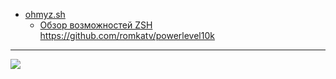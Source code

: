 - [ohmyz.sh](https://ohmyz.sh/)
	- [Обзор возможностей ZSH](https://www.youtube.com/watch?v=f3WUVtcR8YE)
https://github.com/romkatv/powerlevel10k

---

![](Pasted%20image%2020230131234019.png)